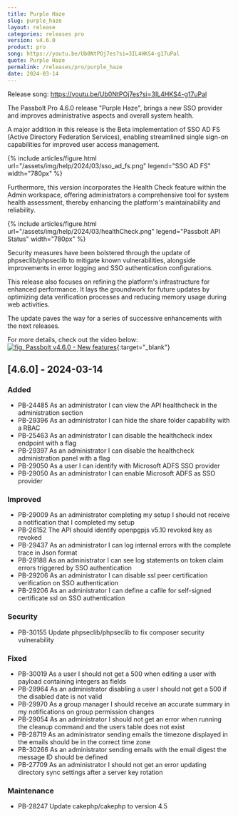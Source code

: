 ```yaml
---
title: Purple Haze
slug: purple_haze
layout: release
categories: releases pro
version: v4.6.0
product: pro
song: https://youtu.be/Ub0NtPOj7es?si=3IL4HKS4-g17uPal
quote: Purple Haze
permalink: /releases/pro/purple_haze
date: 2024-03-14
---
```

Release song: https://youtu.be/Ub0NtPOj7es?si=3IL4HKS4-g17uPal

The Passbolt Pro 4.6.0 release "Purple Haze", brings a new SSO provider and improves administrative aspects and overall system health.

A major addition in this release is the Beta implementation of SSO AD FS (Active Directory Federation Services), enabling streamlined single sign-on capabilities for improved user access management.

{% include articles/figure.html url="/assets/img/help/2024/03/sso_ad_fs.png" legend="SSO AD FS" width="780px" %}

Furthermore, this version incorporates the Health Check feature within the Admin workspace, offering administrators a comprehensive tool for system health assessment, thereby enhancing the platform's maintainability and reliability.

{% include articles/figure.html url="/assets/img/help/2024/03/healthCheck.png" legend="Passbolt API Status" width="780px" %}

Security measures have been bolstered through the update of phpseclib/phpseclib to mitigate known vulnerabilities, alongside improvements in error logging and SSO authentication configurations.

This release also focuses on refining the platform's infrastructure for enhanced performance. It lays the groundwork for future updates by optimizing data verification processes and reducing memory usage during web activities.

The update paves the way for a series of successive enhancements with the next releases.

For more details, check out the video below:
[![fig. Passbolt v4.6.0 - New features](https://img.youtube.com/vi/Re4Kch1EfmU/maxresdefault.jpg)](https://youtube.com/shorts/Re4Kch1EfmU){:target="_blank"}

## [4.6.0] - 2024-03-14
### Added
- PB-24485 As an administrator I can view the API healthcheck in the administration section
- PB-29396 As an administrator I can hide the share folder capability with a RBAC
- PB-25463 As an administrator I can disable the healthcheck index endpoint with a flag
- PB-29397 As an administrator I can disable the healthcheck administration panel with a flag
- PB-29050 As a user I can identify with Microsoft ADFS SSO provider
- PB-29050 As an administrator I can enable Microsoft ADFS as SSO provider

### Improved
- PB-29009 As an administrator completing my setup I should not receive a notification that I completed my setup
- PB-26152 The API should identify openpgpjs v5.10 revoked key as revoked
- PB-29437 As an administrator I can log internal errors with the complete trace in Json format
- PB-29188 As an administrator I can see log statements on token claim errors triggered by SSO authentication
- PB-29206 As an administrator I can disable ssl peer certification verification on SSO authentication
- PB-29206 As an administrator I can define a cafile for self-signed certificate ssl on SSO authentication

### Security
- PB-30155 Update phpseclib/phpseclib to fix composer security vulnerability

### Fixed
- PB-30019 As a user I should not get a 500 when editing a user with payload containing integers as fields
- PB-29964 As an administrator disabling a user I should not get a 500 if the disabled date is not valid
- PB-29970 As a group manager I should receive an accurate summary in my notifications on group permission changes
- PB-29054 As an administrator I should not get an error when running the cleanup command and the users table does not exist
- PB-28719 As an administrator sending emails the timezone displayed in the emails should be in the correct time zone
- PB-30266 As an administrator sending emails with the email digest the message ID should be defined
- PB-27709 As an administrator I should not get an error updating directory sync settings after a server key rotation

### Maintenance
- PB-28247 Update cakephp/cakephp to version 4.5
